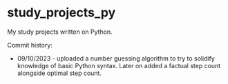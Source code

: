 # study_projects_py
My study projects written on Python.

Commit history:
- 09/10/2023 - uploaded a number guessing algorithm to try to solidify knowledge of basic Python syntax. Later on added a factual step count alongside optimal step count.

